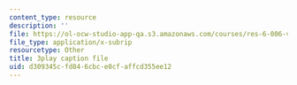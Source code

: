 ```yaml
---
content_type: resource
description: ''
file: https://ol-ocw-studio-app-qa.s3.amazonaws.com/courses/res-6-006-video-demonstrations-in-lasers-and-optics-spring-2008/d309345cfd846cbce0cfaffcd355ee12_sUVXHfUVsY.srt
file_type: application/x-subrip
resourcetype: Other
title: 3play caption file
uid: d309345c-fd84-6cbc-e0cf-affcd355ee12
---
```

